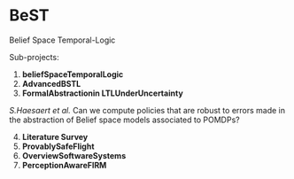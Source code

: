 # BeST
Belief Space Temporal-Logic

Sub-projects:
1. **beliefSpaceTemporalLogic**
2. **AdvancedBSTL**
3. **FormalAbstractionin LTLUnderUncertainty**

 *S.Haesaert et al.* Can we compute policies that are robust to errors made in the abstraction of Belief space models associated to POMDPs?
  
4. **Literature Survey**
5. **ProvablySafeFlight**
6. **OverviewSoftwareSystems**
7. **PerceptionAwareFIRM**
